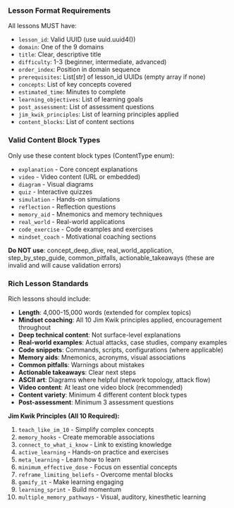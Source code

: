 ### Lesson Format Requirements

All lessons MUST have:
- `lesson_id`: Valid UUID (use uuid.uuid4())
- `domain`: One of the 9 domains
- `title`: Clear, descriptive title
- `difficulty`: 1-3 (beginner, intermediate, advanced)
- `order_index`: Position in domain sequence
- `prerequisites`: List[str] of lesson_id UUIDs (empty array if none)
- `concepts`: List of key concepts covered
- `estimated_time`: Minutes to complete
- `learning_objectives`: List of learning goals
- `post_assessment`: List of assessment questions
- `jim_kwik_principles`: List of learning principles applied
- `content_blocks`: List of content sections

### Valid Content Block Types

Only use these content block types (ContentType enum):
- `explanation` - Core concept explanations
- `video` - Video content (URL or embedded)
- `diagram` - Visual diagrams
- `quiz` - Interactive quizzes
- `simulation` - Hands-on simulations
- `reflection` - Reflection questions
- `memory_aid` - Mnemonics and memory techniques
- `real_world` - Real-world applications
- `code_exercise` - Code examples and exercises
- `mindset_coach` - Motivational coaching sections

**Do NOT use**: concept_deep_dive, real_world_application, step_by_step_guide, common_pitfalls, actionable_takeaways (these are invalid and will cause validation errors)

### Rich Lesson Standards

Rich lessons should include:
- **Length**: 4,000-15,000 words (extended for complex topics)
- **Mindset coaching**: All 10 Jim Kwik principles applied, encouragement throughout
- **Deep technical content**: Not surface-level explanations
- **Real-world examples**: Actual attacks, case studies, company examples
- **Code snippets**: Commands, scripts, configurations (where applicable)
- **Memory aids**: Mnemonics, acronyms, visual associations
- **Common pitfalls**: Warnings about mistakes
- **Actionable takeaways**: Clear next steps
- **ASCII art**: Diagrams where helpful (network topology, attack flow)
- **Video content**: At least one video block (recommended)
- **Content variety**: Minimum 4 different content block types
- **Post-assessment**: Minimum 3 assessment questions

**Jim Kwik Principles (All 10 Required):**
1. `teach_like_im_10` - Simplify complex concepts
2. `memory_hooks` - Create memorable associations
3. `connect_to_what_i_know` - Link to existing knowledge
4. `active_learning` - Hands-on practice and exercises
5. `meta_learning` - Learn how to learn
6. `minimum_effective_dose` - Focus on essential concepts
7. `reframe_limiting_beliefs` - Overcome mental blocks
8. `gamify_it` - Make learning engaging
9. `learning_sprint` - Build momentum
10. `multiple_memory_pathways` - Visual, auditory, kinesthetic learning